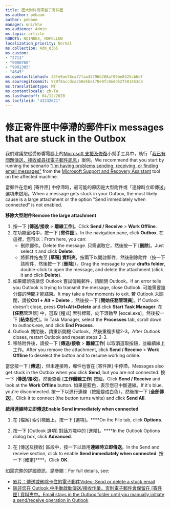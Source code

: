 ```yaml
---
title: 因大附件而滯留于寄件匣
ms.author: pebaum
author: pebaum
manager: mnirkhe
ms.audience: Admin
ms.topic: article
ROBOTS: NOINDEX, NOFOLLOW
localization_priority: Normal
ms.collection: Adm_O365
ms.custom:
- "2713"
- "9000768"
- "9002385"
- "4645"
ms.openlocfilehash: 35fe9ae76ca77faa43796b288af09be8525cb6df
ms.sourcegitcommit: 929f8accdca2b8e5be170e0fc8edd527581453d4
ms.translationtype: MT
ms.contentlocale: zh-TW
ms.lasthandoff: 04/12/2020
ms.locfileid: "43232621"
---
```

# <a name="fix-messages-that-are-stuck-in-the-outbox"></a><span data-ttu-id="6c37a-102">修正寄件匣中停滯的郵件</span><span class="sxs-lookup"><span data-stu-id="6c37a-102">Fix messages that are stuck in the Outbox</span></span>

<span data-ttu-id="6c37a-103">我們建議您從受影響電腦上的[Microsoft 支援及修復](https://diagnostics.office.com/#/)小幫手工具中，執行「[我已有問題傳送、接收或尋找電子郵件訊息](https://aka.ms/SaRA-OutlookSendReceive)」案例。</span><span class="sxs-lookup"><span data-stu-id="6c37a-103">We recommend that you start by running the scenario ["I'm having problems sending, receiving, or finding email messages"](https://aka.ms/SaRA-OutlookSendReceive) from the [Microsoft Support and Recovery Assistant](https://diagnostics.office.com/#/) tool on the affected machine.</span></span>

<span data-ttu-id="6c37a-104">當郵件在您的 [寄件匣] 中停滯時，最可能的原因是大型附件或「連線時立即傳送」選項未啟用。</span><span class="sxs-lookup"><span data-stu-id="6c37a-104">When a message gets stuck in your Outbox, the most likely cause is a large attachment or the option "Send immediately when connected" is not enabled.</span></span>

<span data-ttu-id="6c37a-105">**移除大型附件**</span><span class="sxs-lookup"><span data-stu-id="6c37a-105">**Remove the large attachment**</span></span>

1. <span data-ttu-id="6c37a-106">按一下 [**傳送/接收** > **離線工作**]。</span><span class="sxs-lookup"><span data-stu-id="6c37a-106">Click **Send / Receive** > **Work Offline**.</span></span> 
2. <span data-ttu-id="6c37a-107">在功能窗格中，按一下 [**寄件匣**]。</span><span class="sxs-lookup"><span data-stu-id="6c37a-107">In the navigation pane, click **Outbox**.</span></span> <span data-ttu-id="6c37a-108">在這裡，您可以：</span><span class="sxs-lookup"><span data-stu-id="6c37a-108">From here, you can:</span></span> 
    - <span data-ttu-id="6c37a-109">刪除郵件。</span><span class="sxs-lookup"><span data-stu-id="6c37a-109">Delete the message.</span></span> <span data-ttu-id="6c37a-110">只需選取它，然後按一下 [**刪除**]。</span><span class="sxs-lookup"><span data-stu-id="6c37a-110">Just select it and click **Delete**.</span></span>
    - <span data-ttu-id="6c37a-111">將郵件拖曳至 [**草稿] 資料夾**，按兩下以開啟郵件，然後刪除附件（按一下該附件，然後按一下 [**刪除**]）。</span><span class="sxs-lookup"><span data-stu-id="6c37a-111">Drag the message to your **drafts folder**, double-click to open the message, and delete the attachment (click it and click **Delete**).</span></span>
3. <span data-ttu-id="6c37a-112">如果錯誤告訴您 Outlook 嘗試傳輸郵件，請關閉 Outlook。</span><span class="sxs-lookup"><span data-stu-id="6c37a-112">If an error tells you Outlook is trying to transmit the message, close Outlook.</span></span> <span data-ttu-id="6c37a-113">可能需要幾分鐘的時間才能結束。</span><span class="sxs-lookup"><span data-stu-id="6c37a-113">It may take a few moments to exit.</span></span> <span data-ttu-id="6c37a-114">若 Outlook 未關閉，請按**Ctrl + Alt + Delete** ，然後按一下 [**開始任務管理員**]。</span><span class="sxs-lookup"><span data-stu-id="6c37a-114">If Outlook doesn't close, press **Ctrl+Alt+Delete** and click **Start Task Manager**.</span></span> <span data-ttu-id="6c37a-115">在 **[任務**管理器] 中，選取 [程式] 索引標籤，向下滾動至 [excel.exe]，然後按一下 [**結束**程式]。</span><span class="sxs-lookup"><span data-stu-id="6c37a-115">In Task Manager, select the **Processes** tab, scroll down to outlook.exe, and click **End Process**.</span></span>
4. <span data-ttu-id="6c37a-116">Outlook 關閉後，請重新開機 Outlook，然後重複步驟2-3。</span><span class="sxs-lookup"><span data-stu-id="6c37a-116">After Outlook closes, restart Outlook and repeat steps 2-3.</span></span> 
5. <span data-ttu-id="6c37a-117">移除附件後，請按一下 [**傳送/接收** > **離線工作**] 以取消選取按鈕，並繼續線上工作。</span><span class="sxs-lookup"><span data-stu-id="6c37a-117">After you remove the attachment, click **Send / Receive** > **Work Offline** to deselect the button and to resume working online.</span></span> 

<span data-ttu-id="6c37a-118">當您按一下 [**傳送**]，但未連接時，郵件也會在 [寄件匣] 中停滯。</span><span class="sxs-lookup"><span data-stu-id="6c37a-118">Messages also get stuck in the Outbox when you click **Send**, but you are not connected.</span></span> <span data-ttu-id="6c37a-119">按一下 [**傳送/接收**]，然後查看 [**工作離線工作**] 按鈕。</span><span class="sxs-lookup"><span data-stu-id="6c37a-119">Click **Send / Receive** and look at the **Work Offline** button.</span></span> <span data-ttu-id="6c37a-120">如果是藍色，表示您已中斷連線。</span><span class="sxs-lookup"><span data-stu-id="6c37a-120">If it's blue, you're disconnected.</span></span> <span data-ttu-id="6c37a-121">按一下以進行連線（按鈕變成白色），然後按一下 [**全部傳送**]。</span><span class="sxs-lookup"><span data-stu-id="6c37a-121">Click it to connect (the button turns white) and click **Send All**.</span></span>
 
<span data-ttu-id="6c37a-122">**啟用連線時立即傳送**</span><span class="sxs-lookup"><span data-stu-id="6c37a-122">**Enable Send immediately when connected**</span></span>
 
1. <span data-ttu-id="6c37a-123">在 [檔案] 索引標籤上，按一下 [選項]。\*\*\*\*</span><span class="sxs-lookup"><span data-stu-id="6c37a-123">On the File tab, click **Options**.</span></span>

2. <span data-ttu-id="6c37a-124">按一下 [Outlook 選項] 對話方塊中的 [進階]。\*\*\*\*</span><span class="sxs-lookup"><span data-stu-id="6c37a-124">In the Outlook Options dialog box, click **Advanced**.</span></span>

3. <span data-ttu-id="6c37a-125">在 [傳送及接收] 區段中，按一下以啟用**連線時立即傳送**。</span><span class="sxs-lookup"><span data-stu-id="6c37a-125">In the Send and receive section, click to enable **Send immediately when connected**.</span></span> <span data-ttu-id="6c37a-126">按一下 [確定]\*\*\*\*。</span><span class="sxs-lookup"><span data-stu-id="6c37a-126">Click **OK**.</span></span>
 
<span data-ttu-id="6c37a-127">如需完整的詳細資訊，請參閱：</span><span class="sxs-lookup"><span data-stu-id="6c37a-127">For full details, see:</span></span>
- [<span data-ttu-id="6c37a-128">影片：傳送或刪除卡住的電子郵件</span><span class="sxs-lookup"><span data-stu-id="6c37a-128">Video: Send or delete a stuck email</span></span>](https://support.office.com/article/Video-Send-or-delete-an-email-stuck-in-your-outbox-26d5d34a-4e5f-444a-a9e8-44db04a94dec) 
- <span data-ttu-id="6c37a-129">[除非您在 Outlook 中手動啟動傳送/接收作業，否則電子郵件會保留在 [寄件匣] 資料夾中。](https://support.microsoft.com/help/2797572/email-stays-in-the-outbox-folder-until-you-manually-initiate-a-send-re)</span><span class="sxs-lookup"><span data-stu-id="6c37a-129">[Email stays in the Outbox folder until you manually initiate a send/receive operation in Outlook](https://support.microsoft.com/help/2797572/email-stays-in-the-outbox-folder-until-you-manually-initiate-a-send-re)</span></span>
